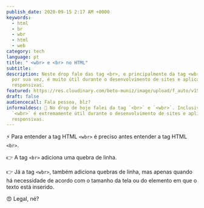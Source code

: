 ```yaml
---
publish_date: 2020-09-15 2:17 AM +0000
keywords:
  - html
  - br
  - wbr
  - html
  - web
category: tech
language: pt
title: " <wbr> e <br> no HTML"
subtitle:
description: Neste drop falo das tag <br>, e principalmente da tag <wbr>, que
  por sua vez, é muito útil durante o desenvolvimento de sites e aplicações
  responsivas.
featured: https://res.cloudinary.com/beto-muniz/image/upload/f_auto/v1599781815/Titulo_Site_ynryt3.jpg
draft: false
audiencecall: Fala pessoa, blz?
informaldesc: 🎩 No drop de hoje falei da tag `<br>` e `<wbr>`. Inclusive, a tag
  `<wbr>` é extremamente útil durante o desenvolvimento de sites e aplicações
  responsivas.
---
```


⚡️ Para entender a tag HTML `<wbr>` é preciso antes entender a tag HTML `<br>`.

👉 A tag `<br>` adiciona uma quebra de linha.

<!-- <Video src="https://res.cloudinary.com/beto-muniz/video/upload/v1599781628/Kapture_2020-09-10_at_20.45.33_mvyirt.mp4" /> -->

👉 Já a tag `<wbr>`, também adiciona quebras de linha, mas apenas quando há necessidade de acordo com o tamanho da tela ou do elemento em que o texto está inserido.

<!-- <Video src="https://res.cloudinary.com/beto-muniz/video/upload/v1599781628/Kapture_2020-09-10_at_20.44.40_un1bk6.mp4" /> -->

😍 Legal, né?
